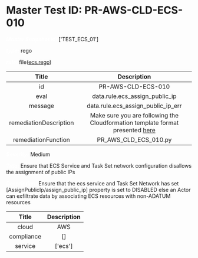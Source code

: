 



# Master Test ID: PR-AWS-CLD-ECS-010


***<font color="white">Master Snapshot Id:</font>*** ['TEST_ECS_01']

***<font color="white">type:</font>*** rego

***<font color="white">rule:</font>*** file([ecs.rego])  
  
  
  
  

|Title|Description|
| :---: | :---: |
|id|PR-AWS-CLD-ECS-010|
|eval|data.rule.ecs_assign_public_ip|
|message|data.rule.ecs_assign_public_ip_err|
|remediationDescription|Make sure you are following the Cloudformation template format presented <a href='https://docs.aws.amazon.com/AWSCloudFormation/latest/UserGuide/aws-resource-ecs-service.html#cfn-ecs-service-enableexecutecommand' target='_blank'>here</a>|
|remediationFunction|PR_AWS_CLD_ECS_010.py|


***<font color="white">Severity:</font>*** Medium

***<font color="white">Title:</font>*** Ensure that ECS Service and Task Set network configuration disallows the assignment of public IPs

***<font color="white">Description:</font>*** Ensure that the ecs service and Task Set Network has set [AssignPublicIp/assign_public_ip] property is set to DISABLED else an Actor can exfiltrate data by associating ECS resources with non-ADATUM resources  
  
  

|Title|Description|
| :---: | :---: |
|cloud|AWS|
|compliance|[]|
|service|['ecs']|



[ecs.rego]: https://github.com/prancer-io/prancer-compliance-test/tree/master/aws/cloud/ecs.rego
